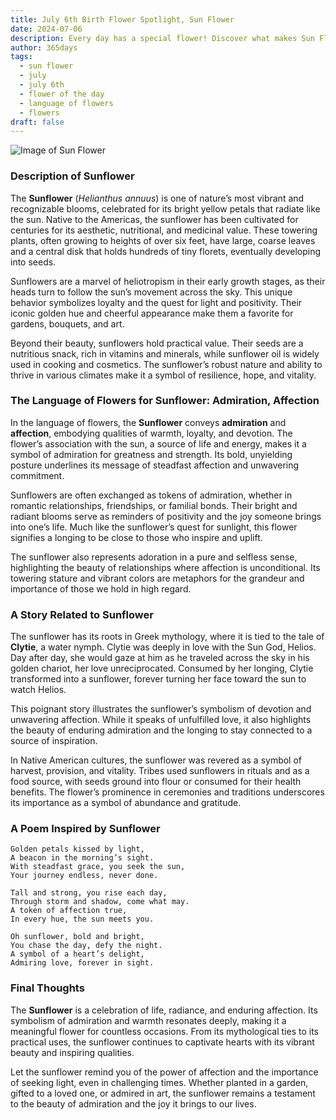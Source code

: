 ```yaml
---
title: July 6th Birth Flower Spotlight, Sun Flower
date: 2024-07-06
description: Every day has a special flower! Discover what makes Sun Flower unique as today’s birth flower and its symbolic meaning.
author: 365days
tags:
  - sun flower
  - july
  - july 6th
  - flower of the day
  - language of flowers
  - flowers
draft: false
---
```


![Image of Sun Flower](https://cdn.pixabay.com/photo/2022/07/30/14/35/sunflowers-7353922_640.jpg#center)


### Description of Sunflower

The **Sunflower** (_Helianthus annuus_) is one of nature’s most vibrant and recognizable blooms, celebrated for its bright yellow petals that radiate like the sun. Native to the Americas, the sunflower has been cultivated for centuries for its aesthetic, nutritional, and medicinal value. These towering plants, often growing to heights of over six feet, have large, coarse leaves and a central disk that holds hundreds of tiny florets, eventually developing into seeds.

Sunflowers are a marvel of heliotropism in their early growth stages, as their heads turn to follow the sun’s movement across the sky. This unique behavior symbolizes loyalty and the quest for light and positivity. Their iconic golden hue and cheerful appearance make them a favorite for gardens, bouquets, and art.

Beyond their beauty, sunflowers hold practical value. Their seeds are a nutritious snack, rich in vitamins and minerals, while sunflower oil is widely used in cooking and cosmetics. The sunflower’s robust nature and ability to thrive in various climates make it a symbol of resilience, hope, and vitality.

### The Language of Flowers for Sunflower: Admiration, Affection

In the language of flowers, the **Sunflower** conveys **admiration** and **affection**, embodying qualities of warmth, loyalty, and devotion. The flower’s association with the sun, a source of life and energy, makes it a symbol of admiration for greatness and strength. Its bold, unyielding posture underlines its message of steadfast affection and unwavering commitment.

Sunflowers are often exchanged as tokens of admiration, whether in romantic relationships, friendships, or familial bonds. Their bright and radiant blooms serve as reminders of positivity and the joy someone brings into one’s life. Much like the sunflower’s quest for sunlight, this flower signifies a longing to be close to those who inspire and uplift.

The sunflower also represents adoration in a pure and selfless sense, highlighting the beauty of relationships where affection is unconditional. Its towering stature and vibrant colors are metaphors for the grandeur and importance of those we hold in high regard.

### A Story Related to Sunflower

The sunflower has its roots in Greek mythology, where it is tied to the tale of **Clytie**, a water nymph. Clytie was deeply in love with the Sun God, Helios. Day after day, she would gaze at him as he traveled across the sky in his golden chariot, her love unreciprocated. Consumed by her longing, Clytie transformed into a sunflower, forever turning her face toward the sun to watch Helios.

This poignant story illustrates the sunflower’s symbolism of devotion and unwavering affection. While it speaks of unfulfilled love, it also highlights the beauty of enduring admiration and the longing to stay connected to a source of inspiration.

In Native American cultures, the sunflower was revered as a symbol of harvest, provision, and vitality. Tribes used sunflowers in rituals and as a food source, with seeds ground into flour or consumed for their health benefits. The flower’s prominence in ceremonies and traditions underscores its importance as a symbol of abundance and gratitude.

### A Poem Inspired by Sunflower

```
Golden petals kissed by light,  
A beacon in the morning’s sight.  
With steadfast grace, you seek the sun,  
Your journey endless, never done.  

Tall and strong, you rise each day,  
Through storm and shadow, come what may.  
A token of affection true,  
In every hue, the sun meets you.  

Oh sunflower, bold and bright,  
You chase the day, defy the night.  
A symbol of a heart’s delight,  
Admiring love, forever in sight.  
```

### Final Thoughts

The **Sunflower** is a celebration of life, radiance, and enduring affection. Its symbolism of admiration and warmth resonates deeply, making it a meaningful flower for countless occasions. From its mythological ties to its practical uses, the sunflower continues to captivate hearts with its vibrant beauty and inspiring qualities.

Let the sunflower remind you of the power of affection and the importance of seeking light, even in challenging times. Whether planted in a garden, gifted to a loved one, or admired in art, the sunflower remains a testament to the beauty of admiration and the joy it brings to our lives.
